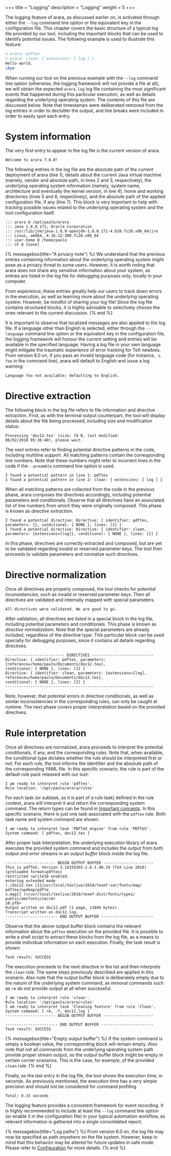 +++
title = "Logging"
description = "Logging"
weight = 5
+++

The logging feature of arara, as discussed earlier on, is activated through
either the `--log` command line option or the equivalent key in the
configuration file. This chapter covers the basic structure of a typical log
file provided by our tool, including the important blocks that can be used to
identify potential issues. The following example is used to illustrate this
feature:

```tex
% arara: pdftex
% arara: clean: { extensions: [ log ] }
Hello world.
\bye
```

When running our tool on the previous example with the `--log` command line
option (otherwise, the logging framework will not provide a file at all), we
will obtain the expected `arara.log` log file containing the most significant
events that happened during this particular execution, as well as details
regarding the underlying operating system. The contents of this file are
discussed below. Note that timestamps were deliberated removed from the log
entries in order to declutter the output, and line breaks were included in order
to easily spot each entry.

# System information

The very first entry to appear in the log file is the current version of arara.

```text
Welcome to arara 7.0.0!
```

The following entries in the log file are the absolute path of the current
deployment of arara (line 1), details about the current Java virtual machine
(namely, vendor and absolute path, in lines 2 and 3, respectively), the
underlying operating system information (namely, system name, architecture and
eventually the kernel version, in line 4), home and working directories (lines 5
and 6, respectively), and the absolute path of the applied configuration file,
if any (line 7). This block is very important to help with tracking possible
issues related to the underlying operating system and the tool configuration
itself.

```text
::: arara @ /opt/paulo/arara
::: Java 1.8.0_171, Oracle Corporation
::: /usr/lib/jvm/java-1.8.0-openjdk-1.8.0.171-4.b10.fc28.x86_64/jre
::: Linux, amd64, 4.16.12-300.fc28.x86_64
::: user.home @ /home/paulo
::: CF @ [none]
```

{% messagebox(title="A privacy note") %}
We understand that the previous entries containing information about the
underlying operating system might pose as a privacy threat to some
users. However, it is worth noting that arara does not share any sensitive
information about your system, as entries are listed in the log file for
debugging purposes only, locally in your computer.

From experience, these entries greatly help our users to track down errors in
the execution, as well as learning more about the underlying operating
system. However, be mindful of sharing your log file! Since the log file
contains structured blocks, it is highly advisable to selectively choose the
ones relevant to the current discussion.
{% end %}

It is important to observe that localized messages are also applied to the log
file. If a language other than English is selected, either through the
`--language` command line option or the equivalent key in the configuration
file, the logging framework will honour the current setting and entries will be
available in the specified language. Having a log file in your own language
might mitigate the traumatic experience of error tracking for TeX newbies. From
version 6.0 on, if you pass an invalid language code (for instance, `-L foo` in
the command line), arara will default to English and issue a log warning:

```text
Language foo not available; defaulting to English.
```

# Directive extraction

The following block in the log file refers to file information and directive
extraction. First, as with the terminal output counterpart, the tool will
display details about the file being processed, including size and modification
status:

```text
Processing 'doc12.tex' (size: 74 B, last modified:
06/02/2018 05:36:40), please wait.
```

The next entries refer to finding potential directive patterns in the code,
including multiline support. All matching patterns contain the corresponding
line numbers. Note that these numbers might refer to incorrect lines in the code
if the `--preamble` command line option is used.

```text
I found a potential pattern in line 1: pdftex
I found a potential pattern in line 2: clean: { extensions: [ log ] }
```

When all matching patterns are collected from the code in the previous phase,
arara composes the directives accordingly, including potential parameters and
conditionals. Observe that all directives have an associated list of line
numbers from which they were originally composed. This phase is known as
*directive extraction*.

```text
I found a potential directive: Directive: { identifier: pdftex,
parameters: {}, conditional: { NONE }, lines: [1] }
I found a potential directive: Directive: { identifier: clean,
parameters: {extensions=[log]}, conditional: { NONE }, lines: [2] }
```

In this phase, directives are correctly extracted and composed, but are yet to
be validated regarding invalid or reserved parameter keys. The tool then
proceeds to validate parameters and normalize such directives.

# Directive normalization

Once all directives are properly composed, the tool checks for potential
inconsistencies, such as invalid or reserved parameter keys. Then all directives
are validated and internally mapped with special parameters.

```text
All directives were validated. We are good to go.
```

After validation, all directives are listed in a special block in the log file,
including potential parameters and conditionals. This phase is known as
*directive normalization*. Note that the special parameters are already
included, regardless of the directive type. This particular block can be used
specially for debugging purposes, since it contains all details regarding
directives.

```text
-------------------------- DIRECTIVES ---------------------------
Directive: { identifier: pdftex, parameters:
{reference=/home/paulo/Documents/doc12.tex},
conditional: { NONE }, lines: [1] }
Directive: { identifier: clean, parameters: {extensions=[log],
reference=/home/paulo/Documents/doc12.tex},
conditional: { NONE }, lines: [2] }
-----------------------------------------------------------------
```

Note, however, that potential errors in directive conditionals, as well as
similar inconsistencies in the corresponding rules, can only be caught at
runtime. The next phase covers proper interpretation based on the provided
directives.

# Rule interpretation

Once all directives are normalized, arara proceeds to interpret the potential
conditionals, if any, and the corresponding rules. Note that, when available,
the conditional type dictates whether the rule should be interpreted first or
not. For each rule, the tool informs the identifier and the absolute path of the
corresponding YAML file. In this specific scenario, the rule is part of the
default rule pack released with our tool:

```text
I am ready to interpret rule 'pdftex'.
Rule location: '/opt/paulo/arara/rules'
```

For each task (or subtask, as it is part of a rule task) defined in the rule
context, arara will interpret it and return the corresponding system
command. The return types can be found in [Important concepts](/manual/concepts). In this
specific scenario, there is just one task associated with the `pdftex`
rule. Both task name and system command are shown:

```text
I am ready to interpret task 'PDFTeX engine' from rule 'PDFTeX'.
System command: [ pdftex, doc12.tex ]
```

After proper task interpretation, the underlying execution library of arara
executes the provided system command and includes the output from both output
and error streams in an *output buffer* block inside the log file.

```text
---------------------- BEGIN OUTPUT BUFFER ----------------------
This is pdfTeX, Version 3.14159265-2.6-1.40.19 (TeX Live 2018)
(preloaded format=pdftex)
restricted \write18 enabled.
entering extended mode
(./doc12.tex [1{/usr/local/texlive/2018/texmf-var/fonts/map/
pdftex/updmap/pdfte
x.map}] )</usr/local/texlive/2018/texmf-dist/fonts/type1/
public/amsfonts/cm/cmr
10.pfb>
Output written on doc12.pdf (1 page, 11849 bytes).
Transcript written on doc12.log.
----------------------- END OUTPUT BUFFER -----------------------
```

Observe that the above output buffer block contains the relevant information
about the `pdftex` execution on the provided file. It is possible to write a
shell script to extract these blocks from the log file, as a means to provide
individual information on each execution. Finally, the task result is shown:

```text
Task result: SUCCESS
```

The execution proceeds to the next directive in the list and then interprets the
`clean` rule. The same steps previously described are applied in this
scenario. Also note that the output buffer block is deliberately empty due to
the nature of the underlying system command, as removal commands such as `rm` do
not provide output at all when successful.

```text
I am ready to interpret rule 'clean'.
Rule location: '/opt/paulo/arara/rules'
I am ready to interpret task 'Cleaning feature' from rule 'Clean'.
System command: [ rm, -f, doc12.log ]
---------------------- BEGIN OUTPUT BUFFER ----------------------

----------------------- END OUTPUT BUFFER -----------------------
Task result: SUCCESS
```

{% messagebox(title="Empty output buffer") %}
If the system command is simply a boolean value, the corresponding block will
remain empty. Also note that not all commands from the underlying operating
system path provide proper stream output, so the output buffer block might be
empty in certain corner scenarios. This is the case, for example, of the
provided `clean` rule.
{% end %}

Finally, as the last entry in the log file, the tool shows the execution time,
in seconds. As previously mentioned, the execution time has a very simple
precision and should not be considered for command profiling.

```text
Total: 0.33 seconds
```

The logging feature provides a consistent framework for event recording. It is
highly recommended to include at least the `--log` command line option (or
enable it in the configuration file) in your typical automation workflow, as
relevant information is gathered into a single consolidated report.

{% messagebox(title="Log paths") %}
From version 6.0 on, the log file may now be specified as path *anywhere* on the
file system. However, keep in mind that this behavior may be altered for future
updates in safe mode. Please refer to [Configuration](/manual/configuration) for
more details.
{% end %}
